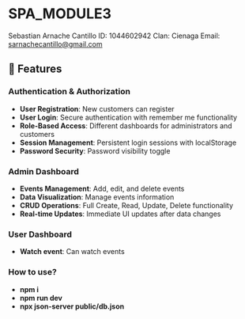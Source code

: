 # SPA_MODULE3
Sebastian Arnache Cantillo
ID: 1044602942
Clan: Cienaga
Email: sarnachecantillo@gmail.com
## 🚀 Features

### Authentication & Authorization
- **User Registration**: New customers can register 
- **User Login**: Secure authentication with remember me functionality
- **Role-Based Access**: Different dashboards for administrators and customers
- **Session Management**: Persistent login sessions with localStorage
- **Password Security**: Password visibility toggle 
### Admin Dashboard
- **Events Management**: Add, edit, and delete events
- **Data Visualization**: Manage events information
- **CRUD Operations**: Full Create, Read, Update, Delete functionality
- **Real-time Updates**: Immediate UI updates after data changes

### User Dashboard
- **Watch event**: Can watch events

### How to use?
 - **npm i**
 - **npm run dev**
 - **npx json-server public/db.json**


